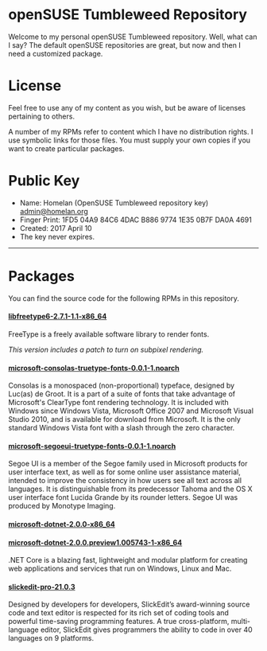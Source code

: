 # openSUSE Tumbleweed Repository

Welcome to my personal openSUSE Tumbleweed repository. Well, what can I say? The
default openSUSE repositories are great, but now and then I need a customized
package.

# License
Feel free to use any of my content as you wish, but be aware of licenses
pertaining to others.

A number of my RPMs refer to content which I have no distribution rights. I
use symbolic links for those files. You must supply your own copies if you want
to create particular packages.

# Public Key
 * Name: Homelan (OpenSUSE Tumbleweed repository key) <admin@homelan.org>
 * Finger Print: 1FD5 04A9 84C6 4DAC B886 9774 1E35 0B7F DA0A 4691
 * Created: 2017 April 10
 * The key never expires.

--------------------------------------------------------------------------------
# Packages
You can find the source code for the following RPMs in this repository.

#### [libfreetype6-2.7.1-1.1-x86_64](https://www.freetype.org/)
FreeType is a freely available software library to render fonts.

*This version includes a patch to turn on subpixel rendering.*

#### [microsoft-consolas-truetype-fonts-0.0.1-1.noarch](https://www.microsoft.com/typography/fonts/font.aspx?FMID=1924)
Consolas is a monospaced (non-proportional) typeface, designed by Luc(as) de
Groot. It is a part of a suite of fonts that take advantage of Microsoft's
ClearType font rendering technology. It is included with Windows since Windows
Vista, Microsoft Office 2007 and Microsoft Visual Studio 2010, and is available
for download from Microsoft. It is the only standard Windows Vista font with a
slash through the zero character.

#### [microsoft-segoeui-truetype-fonts-0.0.1-1.noarch](https://www.microsoft.com/typography/fonts/family.aspx?FID=331)
Segoe UI is a member of the Segoe family used in Microsoft products for user
interface text, as well as for some online user assistance material, intended
to improve the consistency in how users see all text across all languages. It
is distinguishable from its predecessor Tahoma and the OS X user interface font
Lucida Grande by its rounder letters. Segoe UI was produced by Monotype Imaging.

#### [microsoft-dotnet-2.0.0-x86_64](https://www.microsoft.com/net/core/platform)
#### [microsoft-dotnet-2.0.0.preview1.005743-1-x86_64](https://www.microsoft.com/net/core/platform)
.NET Core is a blazing fast, lightweight and modular platform for creating web
applications and services that run on Windows, Linux and Mac.

#### [slickedit-pro-21.0.3](https://www.slickedit.com)
Designed by developers for developers, SlickEdit’s award-winning source code and
text editor is respected for its rich set of coding tools and powerful
time-saving programming features. A true cross-platform, multi-language editor,
SlickEdit gives programmers the ability to code in over 40 languages on 9
platforms.
